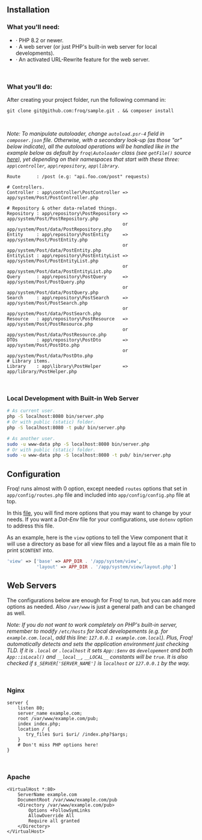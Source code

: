 ## Installation

### What you'll need:

- · PHP 8.2 or newer.
- · A web server (or just PHP's built-in web server for local developments).
- · An activated URL-Rewrite feature for the web server.

<br class="sep">

### What you'll do:

After creating your project folder, run the following command in:

```none
git clone git@github.com:froq/sample.git . && composer install
```

<br class="sep">

*Note: To manipulate autoloader, change `autoload.psr-4` field in `composer.json` file. Otherwise, with a secondary look-up (as those "or" below indicate), all the autoload operations will be handled like in the example below as default by `froq\Autoloader` class (see `getFile()` source [here](//github.com/froq/froq/blob/master/src/Autoloader.php#L349)), yet depending on their namespaces that start with these three: `app\controller`, `app\repository`, `app\library`.*

```none
Route      : /post (e.g: "api.foo.com/post" requests)

# Controllers.
Controller : app\controller\PostController => app/system/Post/PostController.php

# Repository & other data-related things.
Repository : app\repository\PostRepository => app/system/Post/PostRepository.php
                                           or app/system/Post/data/PostRepository.php
Entity     : app\repository\PostEntity     => app/system/Post/PostEntity.php
                                           or app/system/Post/data/PostEntity.php
EntityList : app\repository\PostEntityList => app/system/Post/PostEntityList.php
                                           or app/system/Post/data/PostEntityList.php
Query      : app\repository\PostQuery      => app/system/Post/PostQuery.php
                                           or app/system/Post/data/PostQuery.php
Search     : app\repository\PostSearch     => app/system/Post/PostSearch.php
                                           or app/system/Post/data/PostSearch.php
Resource   : app\repository\PostResource   => app/system/Post/PostResource.php
                                           or app/system/Post/data/PostResource.php
DTOs       : app\repository\PostDto        => app/system/Post/PostDto.php
                                           or app/system/Post/data/PostDto.php
# Library items.
Library    : app\library\PostHelper        => app/library/PostHelper.php
```

<br class="sep">

### Local Development with Built-in Web Server

```bash
# As current user.
php -S localhost:8080 bin/server.php
# Or with public (static) folder.
php -S localhost:8080 -t pub/ bin/server.php

# As another user.
sudo -u www-data php -S localhost:8080 bin/server.php
# Or with public (static) folder.
sudo -u www-data php -S localhost:8080 -t pub/ bin/server.php
```

## Configuration

Froq! runs almost with 0 option, except needed `routes` options that set in `app/config/routes.php` file and included into `app/config/config.php` file at top.

In this [file](//github.com/froq/sample/blob/master/app/config/config.php), you will find more options that you may want to change by your needs. If you want a *Dot-Env* file for your configurations, use `dotenv` option to address this file.

As an example, here is the `view` options to tell the View component that it will use a directory as base for all view files and a layout file as a main file to print `$CONTENT` into.

```php
'view' => ['base' => APP_DIR . '/app/system/view',
           'layout' => APP_DIR . '/app/system/view/layout.php']
```

## Web Servers

The configurations below are enough for Froq! to run, but you can add more options as needed. Also `/var/www` is just a general path and can be changed as well.

*Note: If you do not want to work completely on PHP's built-in server, remember to modify `/etc/hosts` for local developements (e.g. for `example.com.local`, add this line: `127.0.0.1 example.com.local`). Plus, Froq! automatically detects and sets the application environment just checking TLD. If it is `.local` or `.localhost` it sets `App::$env` as `developement` and both `App::isLocal()` and `__local__`, `__LOCAL__` constants will be `true`. It is also checked if `$_SERVER['SERVER_NAME']` is `localhost` or `127.0.0.1` by the way.*

<br class="sep">

### Nginx

```none
server {
    listen 80;
    server_name example.com;
    root /var/www/example.com/pub;
    index index.php;
    location / {
       try_files $uri $uri/ /index.php?$args;
    }
    # Don't miss PHP options here!
}
```

<br class="sep">

### Apache

```none
<VirtualHost *:80>
    ServerName example.com
    DocumentRoot /var/www/example.com/pub
    <Directory /var/www/example.com/pub>
        Options +FollowSymLinks
        AllowOverride All
        Require all granted
    </Directory>
</VirtualHost>
```
